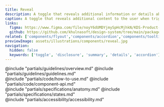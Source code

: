 ```yaml
---
title: Reveal
description: A toggle that reveals additional information or details about an element or content to the user when triggered.
caption: A toggle that reveals additional content to the user when triggered.
links:
  figma: https://www.figma.com/file/noyY6dUMDYjmySpHcMjhkN/KDS-Product---Components?type=design&node-id=35103%3A70091&t=PdXIqxQkqpsXUQki-1
  github: https://github.com/khulnasoft/design-system/tree/main/packages/components/src/components/kds/reveal
related: ['components/flyout','components/accordion','components/tooltip']
previewImage: assets/illustrations/components/reveal.jpg
navigation:
  hidden: false
  keywords: ['toggle', 'disclosure', 'summary', 'details', 'accordion']
---
```


<section data-tab="Guidelines">
  @include "partials/guidelines/overview.md"
  @include "partials/guidelines/guidelines.md"
</section>

<section data-tab="Code">
  @include "partials/code/how-to-use.md"
  @include "partials/code/component-api.md"
</section>

<section data-tab="Specifications">
  @include "partials/specifications/anatomy.md"
  @include "partials/specifications/states.md"
</section>

<section data-tab="Accessibility">
  @include "partials/accessibility/accessibility.md"
</section>